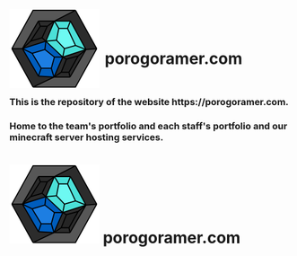 <div style="display:flex; align-items: center; justify-content: left;">
  <img src="porogoramer_logo.svg" alt="Porogoramer logo" style="margin-right: 10px; margin-bottom: 15px" />
  <h1>porogoramer.com</h1>
</div>
<div>
  <h3 style="margin: 0px;">This is the repository of the website https://porogoramer.com.</h3>
  <h3>Home to the team's portfolio and each staff's portfolio and our minecraft server hosting services.</h3>
</div>

# ![porogoramer logo](porogoramer_logo.svg) porogoramer.com

